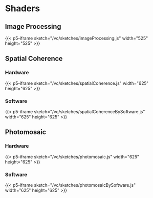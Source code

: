 # Shaders

## Image Processing

{{< p5-iframe sketch="/vc/sketches/imageProcessing.js" width="525" height="525" >}}

## Spatial Coherence

### Hardware

{{< p5-iframe sketch="/vc/sketches/spatialCoherence.js"  width="625" height="625" >}}


### Software

{{< p5-iframe sketch="/vc/sketches/spatialCoherenceBySoftware.js"  width="625" height="625" >}}

## Photomosaic

### Hardware

{{< p5-iframe sketch="/vc/sketches/photomosaic.js"  width="625" height="625" >}}


### Software

{{< p5-iframe sketch="/vc/sketches/photomosaicBySoftware.js"  width="625" height="625" >}}